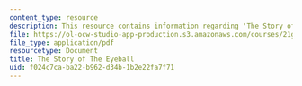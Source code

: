 ```yaml
---
content_type: resource
description: This resource contains information regarding 'The Story of The Eyeball'.
file: https://ol-ocw-studio-app-production.s3.amazonaws.com/courses/21g-031j-topics-in-the-avant-garde-in-literature-and-cinema-spring-2003/f024c7caba22b962d34b1b2e22fa7f71_MIT21G_031JS03_thestoryey.pdf
file_type: application/pdf
resourcetype: Document
title: The Story of The Eyeball
uid: f024c7ca-ba22-b962-d34b-1b2e22fa7f71
---
```

